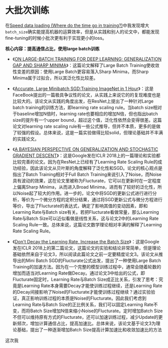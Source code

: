 ​	

# 大批次训练

在[Speed data loading (Where do the time go in training?)](https://zi-angzhang.github.io/pytorch-load-faster/)中我发现增大`batch_size`确实能提高机器的运算效率，但是从实践和别人的论文中，都能发现fine-tuning的时候小批次更有利于实现更小的loss。

__核心内容：提高通信占比，使用large batch训练__

- 
  《[ON LARGE-BATCH TRAINING FOR DEEP LEARNING: GENERALIZATION GAP AND SHARP MINIMA](https://openreview.net/pdf?id=H1oyRlYgg)》：这篇论文解释了Large Batch Training使收敛性变差的原因：使用Large Batch更容易落入Sharp Minima，而Sharp Minima属于过拟合，所以其泛化性比较差。

- 《[Accurate, Large Minibatch SGD:Training ImageNet in 1 Hour](https://arxiv.org/pdf/1706.02677.pdf)》：这是FaceBook提出的一篇极具争议性的论文，从实践上来说它的的复现难度也是比较大的。该论文从实践的角度出发，在ResNet上提出了一种针对Large batch training的训练方法，即learning rate scaling rule。当batch size相对于baseline增加N倍时，learning rate也要相应的增加N倍，但也指出batch size的提升有一个upper bound，超过这个值，泛化性依然会变得很差。这篇论文对learning rate scaling rule有一些公式推导，但并不本质，更多的是做了较强的假设。总体来说，这是一篇实验做得比较solid，但理论基础并不丰满的实践论文。

- 《[A BAYESIAN PERSPECTIVE ON GENERALIZATION AND STOCHASTIC GRADIENT DESCENT](https://arxiv.org/pdf/1710.06451.pdf)》：这是Google发在ICLR 2018上的一篇理论和实验都比较完善的论文。因为在ResNet上已经有了Learning Rate Scaling Rule的成功经验，因此该论文从贝叶斯的角度解释了泛化性和SGD。论文的核心观点是指出了Batch Training相对于Full Batch Training来说引入了Noise，而Noise具有波动的效果，这在论文里被称为Flucturate，它可以在更新时在一定程度上偏离Sharp Minima，从而进入Broad Minima，进而有了较好的泛化性，所以Noise起了较大的作用。进一步的，论文中将SGD的更新公式进行进行分析，等价为一个微分方程的定积分结果，通过将SGD更新公式与微分方程进行等价，导出了Flucturate的表达式，确定了影响其值的变动因素，即和Learning Rate与Batch size有关。若把Flucturate看做常量，那么Learning Rate与Batch Size可以近似看做是线性关系，这与论文2中的Learning Rate Scaling Rule一致。总体来说，这篇论文数学理论相对丰满的解释了Learning Rate Scaling Rule。

- 《[Don't Decay the Learning Rate, Increase the Batch Size](https://arxiv.org/pdf/1711.00489.pdf)》：这是Google发在ICLR 2018上的第二篇论文，这篇论文的实验和结论非常简单，但是理论基础依然来自于论文3，所以阅读此篇论文之前一定要精度论文3。该论文从推导出的Mini Batch SGD的Flucturate公式出发，提出了一种使用Large Batch Training的加速方法。因为在一个完整的模型训练过程中，通常会随着轮数的增加而适当对Learning Rate做Decay。通过论文3中给出的公式，即Flucturate固定时，Learning Rate与Batch Size成正比关系，引发了思考：究竟是Learning Rate本身需要Decay才能使训练过程继续，还是Learning Rate的Decay间接影响了Noise的Flucturate才能使训练过程继续？通过实验验证，真正影响训练过程的本质是Noise的Flucturate。因此我们考虑到Learning Rate与Batch Size的正比例关系，我们可以固定Learning Rate不变，而将Batch Size增加N倍来缩小Noise的Flucturate。定时增加Batch Size不但可以维持原有方式的Flucturate，还可以加速训练过程，减少Update的更新频次，增加计算通信占比，提高加速比。总体来说，该论文基于论文3为理论基础，提出了一种逐渐增加Batch Size提高计算加速比和收敛加速比的方法

这次我